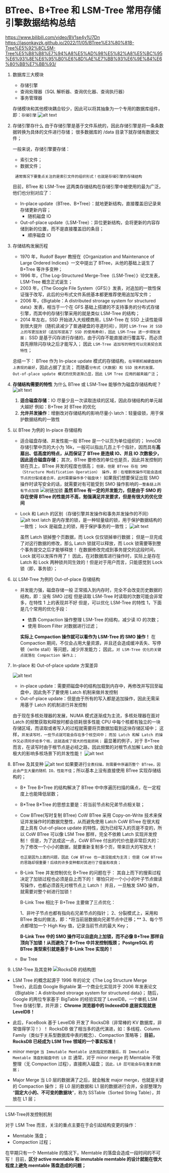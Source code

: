 # BTree、B+Tree 和 LSM-Tree 常用存储引擎数据结构总结

https://www.bilibili.com/video/BV1se4y1U7Dn
https://jasonkayzk.github.io/2022/11/05/BTree%E3%80%81B-Tree%E5%92%8CLSM-Tree%E5%B8%B8%E7%94%A8%E5%AD%98%E5%82%A8%E5%BC%95%E6%93%8E%E6%95%B0%E6%8D%AE%E7%BB%93%E6%9E%84%E6%80%BB%E7%BB%93/

1. 数据库三大模块

   - 存储引擎
   - 查询处理器（SQL 解析器、查询优化器、查询执行器）
   - 事务管理器

   存储模块和其他模块耦合较少，因此可以将其抽象为一个专用的数据库组件，即：`存储引擎`
   ![alt text](image-2.png)

2. 存储引擎存什么
   由于存储引擎是基于文件系统的，因此存储引擎是将一条条数据转换为具体的文件进行存储；
   很多数据库的 /data 目录下就存储有数据文件；

   一般来说，存储引擎要存储：

   - 索引文件；
   - 数据文件；

   ` 通常情况下要重点关注的是索引文件的组织形式！也就是存储引擎的存储结构`

   目前，BTree 和 LSM-Tree 这两类存储结构在存储引擎中被使用的最为广泛，他们也分别对应了：

   - In-place update（BTree、B+Tree）：就地更新结构，直接覆盖旧记录来存储更新内容；
     - 随机磁盘 IO
   - Out-of-place update（LSM-Tree）：异位更新结构，会将更新的内容存储到新的位置，而不是直接覆盖旧的条目；
     - 顺序磁盘 IO

3. 存储结构发展历程

   - 1970 年，Rudolf Bayer 教授在《Organization and Maintenance of Large Ordered Indices》一文中提出了 BTree，从他的基础上诞生了 B+Tree 等许多变种；
   - 1996 年，《The Log-Structured Merge-Tree（LSM-Tree）》论文发表，LSM-Tree 概念正式诞生；
   - 2003 年，《The Google File System（GFS）》发表，对追加的一致性保证强于改写，此后的分布式文件系统基本都更推荐使用追加写文件；
   - 2006 年，《Bigtable：A distributed strorage system for structured data》发表，相当于一个在 GFS 基础上搭建的不支持事务的分布式存储引擎，而其中的存储引擎采用的就是类似 LSM-Tree 的结构；
   - 2014 年左右，SSD 开始进入大规模商用，LSM-Tree 在 SSD 上读性能得到很大提升（随机读减少了普通硬盘的寻道时间），同时 `LSM-Tree 对 SSD 上的写更加友好（追加写提高了 SSD 的使用寿命），因此 LSM-Tree 进一步得到发展；`
     SSD 是基于闪存进行存储的，由于闪存不能直接进行覆盖写，而必须首先擦除闪存块之后才能写入；
     因此 `LSM-Tree 追加写的特性可以完美契合其特性`；

   总结一下：
   BTree 作为 In-place update 模式的存储结构，`在早期机械硬盘结构上表现的最好`，因此占据了主流；
   而随着`分布式（大数据）和 SSD 技术的发展，Out-of-place update 模式的优势逐渐凸显，因此 LSM Tree 应用的越来越广泛`；

4. **存储结构需要的特性**
   为什么 BTree 或 LSM-Tree 能够作为磁盘存储结构呢？
   ![alt text](image-10.png)

   1. **适合磁盘存储**：IO 尽量少且一次读取连续的区域，因此存储结构的单元越大越好
      例如：B+Tree 对 BTree 的优化
   2. **允许并发操作**：增删改对存储结构的影响尽量小
      latch：轻量级锁，用于保护数据结构的一致性

5. 以 BTree 为例的 In-place 存储结构

   - 适合磁盘存储、并发性能一般
     BTree 是一个以页为单位组织的；
     InnoDB 存储引擎中页的大小为 16k，一般可以指出几百上千个指针，因而具有**高扇出、低高度的特点，从而保证了 BTree 是连续 IO、并且 IO 次数极少，因此适合磁盘存储**；
     其次，BTree 要修改的单位也是页，因此并发控制的锁在页上，BTree 并发的程度也很高；
     `但是，但是 BTree 存在 SMO（Structure Modification Operation） 操作，即：在增删改操作可能会造成节点的分裂或者合并，此时需要操作多个磁盘块！`
     如果我们想要保证出现 SMO 操作时读写安全的话，就需要对有可能受到 SMO 操作影响的`一整条链上所有节点加锁`
     ![树链加锁](image-3.png)
     **虽然 BTree 有一定的并发能力，但是由于 SMO 的存在使得 BTree 的性能并不高，勉强满足并发要求，但是有很大的优化空间**

   - Lock 和 Latch 的区别（存储引擎并发操作和事务并发操作的不同）
     ![alt text](image-4.png)
     latch 是内存里的锁，是一种轻量级的锁，用于保护数据结构的一致性；
     lock 是磁盘上的锁，用于保护事务的一致性；
     ![alt text](image-5.png)

     虽然 Latch 锁掉整个页数据，而 Lock 仅仅锁掉单行数据；
     但是一旦完成了对这行数据的修改，那么 Latch 锁就可以释放，而 Lock 锁需要等到整个事务提交之后才能够释放！
     在数据修改完成到事务提交的这段时间，Lock 就可以发挥作用了！
     因此，在对数据库进行操作时，实际上是存在 Latch 和 Lock 两种锁共同生效的！但是对于用户而言，只能感觉到 Lock 锁（即，事务锁）；

6. 以 LSM-Tree 为例的 Out-of-place 存储结构

   - 并发能力强，磁盘存储一般
     正常插入到内存时，完全不会改变历史数据的结构，即：没有 SMO 过程
     但是读取 LSM-Tree 时读取的次数可能会非常多，在特性 1 上的表现并不好
     但是，可以优化 LSM-Tree 的特性 1，下面是几个常用的优化手段：

     - 依靠 Compaction 操作整理 LSM-Tree 的结构，减少读 IO 的次数；
     - 使用 Bloom Filter 对数据进行过滤；

     **实际上 Compaction 操作就可以看作为 LSM-Tree 的 SMO 操作！**
     在 Compaction 期间，不仅会占用大量资源，并且还会造成缓冲丢失、写停顿（write stall）等问题，减少并发能力；
     因此，`对 LSM-Tree 优化的关键点就落在 Compaction 操作上；`

7. In-place 和 Out-of-place update 方案差异

   ![alt text](image-6.png)

   - in-place update：需要把磁盘中的结构加载到内存中，再修改并写回至磁盘中，因此免不了要使用 Latch 机制来做并发控制
   - Out-of-place update：但是由于所有的写入都是追加操作，因此无需采用基于 Latch 的机制进行并发控制

   由于现在多核处理器的发展，NUMA 模式逐渐成为主流，多核处理器在面对 Latch 的频繁获取和释放时都会损耗很多性能
   CPU 中每个核都有独立的一块存储区域，而读取或者写入的过程就需要将页数据加载到这块存储区域中；
   这样，`并发读写时，一些节点就可能会存在多个核空间中；`
   `而加 Latch 和解 Latch 的操作又必须同步给多个核，这就造成了很大的性能损耗；`
   最显著的例子，对于 B+Tree 而言，在读写时由于根节点是必经之路，因此频繁的对根节点加解 Latch 就会极大的影响多核场景下的并发性能！
   ![alt text](image-11.png)

8. BTree 及其变种
   ![alt text](image-12.png)
   如果要进行`全表扫描，则需要中序遍历整个 BTree，因此会产生大量的随机 IO，性能不佳`；所以基本上没有直接使用 BTree 实现存储结构的；

   - B+ Tree
     B+Tree 的结构解决了 BTree 中中序遍历扫描的痛点，在一定程度上也能降低层数；
   - B\*Tree
     B\*Tree 的思想主要是：将当前节点和兄弟节点相关联；
   - Cow BTree(写时复制 BTree)
     CoW BTree 采用 Copy-on-Write 技术来保证并发操作时的数据完整性，从而避免使用 Latch
     CoW BTree 在很大程度上具有 Out-of-place update 的特性，因为已经写入的页是不变的，所以 CoW BTree 可以像 LSM Tree 那样，完全不依赖 Latch 实现并发控制！
     但是，为了达成这一点，CoW BTree 付出的代价也是非常巨大的：为了修改一个小小的数据，就要重新复制多个页，带来巨大的写放大！

     `也正是因为上面的问题，因此 CoW BTree 也一直没能成为主流；`
     `但是 CoW BTree 的思路却很重要！后续的许多变种都对其进行了借鉴和改良；`

   - B-Link Tree
     并发控制优化
     B+Tree 的问题在于：
     其自上而下的搜索过程决定了加锁过程也必须是自上而下的！
     哪怕只对一个小小的叶子节点做读写操作，也都必须首先对根节点上 Latch！
     并且，一旦触发 SMO 操作，就需要对整个树进行加锁！

     B-Link Tree 相比于 B+Tree 主要做了三点优化：

     1、非叶子节点也都有指向右兄弟节点的指针；
     2、分裂模式上，采用和 BTree 类似的做法，即：\*将当前层数据向兄弟节点中迁移；\*\*
     3、每个节点都增加一个 High Key 值，记录当前节点的最大 Key；

     **B-Link Tree 中的 SMO 操作可以自底向上加锁，而不必像 B+Tree 那样自顶向下加锁！从而避免了 B+Tree 中并发控制瓶颈；**
     **PostgreSQL 的 BTree 类型索引就是基于 B-Link Tree 实现的！**

   - Bw Tree

9. LSM-Tree 及其变种
   ![RocksDB 的结构图](image-7.png)

- LSM Tree 的概念起源于 1996 年的论文《The Log Structure Merge Tree》，此后由 Google Bigtable 第一个商业化实现并于 2006 年发表论文《Bigtable：A distributed strorage system for structured data》；
  随后，Google 的两位专家基于 BigTable 的经验实现了 LevelDB，一个单机 LSM Tree 存储引擎，并开源；
  **Chrome 浏览器中的 IndexedDB 底层实现就是 LevelDB！**

- 此后，FaceBook 基于 LevelDB 开发了 RocksDB（非常棒的 KV 数据库，非常值得学习！）！
  RocksDB 做了相当多的迭代演进，如：多线程、Column Family（类似于关系型数据库中表的概念）、Compaction 策略等；
  **目前，RocksDB 已经成为 LSM Tree 领域的一个事实标准！**

- minor merge
  `当 Immutable Memtable 达到指定的数量后，将 Immutable Memtable 落盘到磁盘中的 L0 层`
  通常，对于 minor merge 的 Memtable 不做整理（无 Compaction 过程），直接刷入磁盘；
  `因此，L0 层可能会存在重复的数据；`

- Major Merge
  当 L0 层的数据满了之后，就会触发 major merge，也就是关键的 Compaction 操作；
  将 L0 层的数据和 L1 层的数据进行合并，全部整理为 “**固定大小的、不可变的数据块**”，称为 SSTable（Sorted String Table），并放在 L1 层；

---

LSM-Tree并发控制机制

对于 LSM Tree 而言，关注的重点主要在于会引起结构变更的操作：

- Memtable 落盘；
- Compaction 过程；

在早期只有一个 Memtable 的情况下，Memtable 的落盘会造成一段时间的不可写！
目前，**区分 active memtable 和 immutable memtable 的设计就能在很大程度上避免 memtable 落盘造成的问题；**
